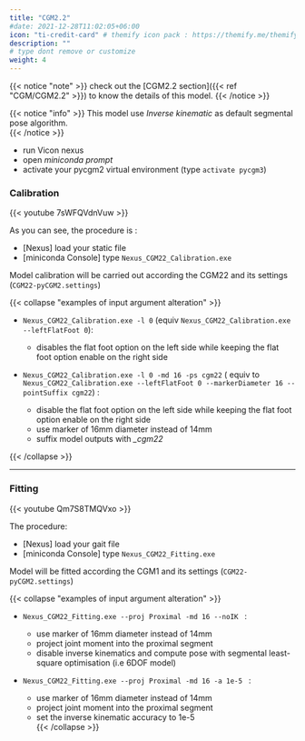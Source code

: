 ```yaml
---
title: "CGM2.2"
#date: 2021-12-28T11:02:05+06:00
icon: "ti-credit-card" # themify icon pack : https://themify.me/themify-icons
description: ""
# type dont remove or customize
weight: 4
---
```


{{< notice "note" >}}
  check out the [CGM2.2 section]({{< ref "CGM/CGM2.2" >}}) to know the details of this model.
{{< /notice >}}


{{< notice "info" >}}
  This model use *Inverse kinematic* as default segmental pose algorithm.    
{{< /notice >}}



* run Vicon nexus
* open  *miniconda prompt*
* activate your pycgm2 virtual environment (type  `activate pycgm3`)

### Calibration

{{< youtube 7sWFQVdnVuw   >}}

As you can see, the procedure is :

* [Nexus] load your static file
* [miniconda Console] type `Nexus_CGM22_Calibration.exe`

Model calibration will be carried out according the CGM22 and its settings (`CGM22-pyCGM2.settings`)

{{< collapse "examples of input argument alteration" >}}
* `Nexus_CGM22_Calibration.exe -l 0` (equiv `Nexus_CGM22_Calibration.exe --leftFlatFoot 0`):
  * disables the flat foot option on the left side while keeping the flat foot option enable on the right side

* `Nexus_CGM22_Calibration.exe -l 0 -md 16 -ps cgm22` ( equiv to `Nexus_CGM22_Calibration.exe --leftFlatFoot 0 --markerDiameter 16 --pointSuffix cgm22`) :
  * disable the flat foot option on the left side while keeping the flat foot option enable on the right side
  * use marker of 16mm diameter instead of 14mm
  * suffix model outputs with *_cgm22*

{{< /collapse >}}

<hr>

### Fitting

{{< youtube Qm7S8TMQVxo  >}}

The procedure:

  * [Nexus] load your gait file
  * [miniconda Console] type `Nexus_CGM22_Fitting.exe`

Model will be fitted according the CGM1 and its settings (`CGM22-pyCGM2.settings`)

{{< collapse "examples of input argument alteration" >}}
* `Nexus_CGM22_Fitting.exe --proj Proximal -md 16 --noIK ` :
  * use marker of 16mm diameter instead of 14mm
  * project joint moment into the proximal segment
  * disable inverse kinematics and compute pose with segmental least-square optimisation (i.e 6DOF model)

* `Nexus_CGM22_Fitting.exe --proj Proximal -md 16 -a 1e-5 ` :
  * use marker of 16mm diameter instead of 14mm
  * project joint moment into the proximal segment
  * set the inverse kinematic accuracy to 1e-5  
{{< /collapse >}}
